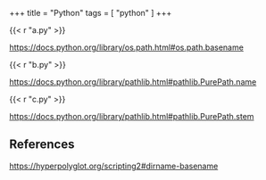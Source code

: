 +++
title = "Python"
tags = [ "python" ]
+++

{{< r "a.py" >}}

<https://docs.python.org/library/os.path.html#os.path.basename>

{{< r "b.py" >}}

<https://docs.python.org/library/pathlib.html#pathlib.PurePath.name>

{{< r "c.py" >}}

<https://docs.python.org/library/pathlib.html#pathlib.PurePath.stem>

## References

<https://hyperpolyglot.org/scripting2#dirname-basename>
